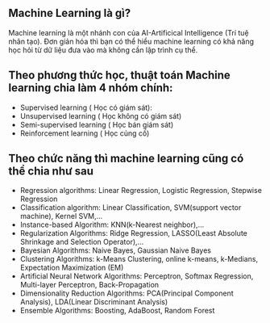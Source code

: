 
 ## Machine Learning là gì?
 Machine learning là một nhánh con của AI-Artificical Intelligence (Trí tuệ nhân tạo).
 Đơn giản hóa thì bạn có thể hiểu machine learning có khả năng học hỏi từ dữ liệu đưa vào mà không cần lập trình cụ thể.
 ## Theo phương thức học, thuật toán Machine learning chia làm 4 nhóm chính:
 - Supervised learning ( Học có giám sát):
 - Unsupervised learning ( Học không có giám sát)
 - Semi-supervised learning ( Học bán giám sát)
 - Reinforcement learning ( Học củng cố)
 ## Theo chức năng thì machine learning cũng có thể chia như sau
 - Regression algorithms: Linear Regression, Logistic Regression, Stepwise Regression
 - Classification algorithm: Linear Classification, SVM(support vector machine), Kernel SVM,...
 - Instance-based Algorithm: KNN(k-Nearest neighbor),...
 - Regularization Algorithms: Ridge Regression, LASSO(Least Absolute Shrinkage and Selection Operator),...
 - Bayesian Algorithms: Naive Bayes, Gaussian Naive Bayes
 - Clustering Algorithms: k-Means Clustering, online k-means, k-Medians, Expectation Maximization (EM)
 - Artificial Neural Network Algorithms: Perceptron, Softmax Regression, Multi-layer Perceptron, Back-Propagation
 - Dimensionality Reduction Algorithms: PCA(Principal Component Analysis), LDA(Linear Discriminant Analysis)
 - Ensemble Algorithms: Boosting, AdaBoost, Random Forest
